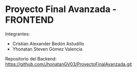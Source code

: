 # Proyecto Final Avanzada - FRONTEND 

Integrantes:
- Cristian Alexander Bedón Astudillo
- Yhonatan Steven Gómez Valencia


Repositorio del Backend: https://github.com/JhonatanGV03/ProyectoFinalAvanzada.git

